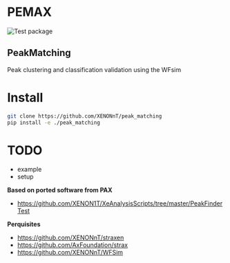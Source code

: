 # PEMAX
![Test package](https://github.com/XENONnT/peak_matching/workflows/Test%20package/badge.svg)
## PeakMatching
Peak clustering and classification validation using the WFsim


# Install
```bash
git clone https://github.com/XENONnT/peak_matching
pip install -e ./peak_matching
```

# TODO
 - example
 - setup

**Based on ported software from PAX**
  * https://github.com/XENON1T/XeAnalysisScripts/tree/master/PeakFinderTest

**Perquisites**
  * https://github.com/XENONnT/straxen
  * https://github.com/AxFoundation/strax
  * https://github.com/XENONnT/WFSim
